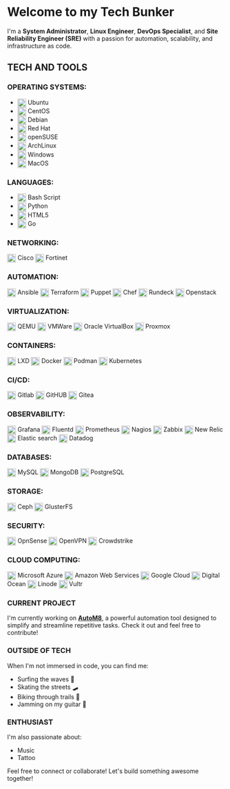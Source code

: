 # Welcome to my Tech Bunker

I'm a **System Administrator**, **Linux Engineer**, **DevOps Specialist**, and **Site Reliability Engineer (SRE)** with a passion for automation, scalability, 
and infrastructure as code.

## TECH AND TOOLS

### **OPERATING SYSTEMS:**

- <img src="https://cdn.jsdelivr.net/gh/selfhst/icons/svg/ubuntu.svg" alt="Ubuntu" width="20" height="20" align="center"> Ubuntu
- <img src="https://cdn.jsdelivr.net/gh/selfhst/icons/svg/linux.svg" alt="CentOS" width="20" height="20" align="center"> CentOS
- <img src="https://cdn.jsdelivr.net/gh/selfhst/icons/svg/debian.svg" alt="Debian" width="20" height="20" align="center"> Debian
- <img src="https://cdn.jsdelivr.net/gh/selfhst/icons/svg/linux.svg" alt="Red Hat" width="20" height="20" align="center"> Red Hat
- <img src="https://cdn.jsdelivr.net/gh/selfhst/icons/svg/opensuse.svg" alt="SuSE" width="20" height="20" align="center"> openSUSE
- <img src="https://cdn.jsdelivr.net/gh/selfhst/icons/svg/arch-linux.svg" alt="ArchLinux" width="20" height="20" align="center"> ArchLinux
- <img src="https://cdn.jsdelivr.net/gh/selfhst/icons/svg/microsoft-windows.svg" alt="Windows" width="20" height="20" align="center"> Windows
- <img src="https://cdn.jsdelivr.net/gh/selfhst/icons/svg/apple-light.svg" alt="MacOS" width="20" height="20" align="center"> MacOS

### **LANGUAGES:**

- <img src="https://cdn.jsdelivr.net/gh/selfhst/icons/svg/nexterm.svg" alt="Bash" width="20" height="20" align="center"> Bash Script
- <img src="https://cdn.jsdelivr.net/gh/selfhst/icons/svg/python.svg" alt="python" width="20" height="20" align="center"> Python
- <img src="https://simpleicons.org/icons/html5-color.svg" alt="html5" width="20" height="20" align="center"> HTML5
- <img src="https://simpleicons.org/icons/go-color.svg" alt="golang" width="20" height="20" align="center"> Go

### **NETWORKING:**

<img src="https://cdn.jsdelivr.net/gh/selfhst/icons/svg/cisco.svg" alt="cisco" width="20" height="20" align="center"> Cisco
<img src="https://cdn.jsdelivr.net/gh/selfhst/icons/svg/fortinet.svg" alt="fortinet" width="20" height="20" align="center"> Fortinet

### **AUTOMATION:**

<img src="https://cdn.jsdelivr.net/gh/selfhst/icons/svg/ansible.svg" alt="ansible" width="20" height="20" align="center"> Ansible
<img src="https://cdn.jsdelivr.net/gh/selfhst/icons/svg/terraform.svg" alt="terraform" width="20" height="20" align="center"> Terraform
<img src="https://cdn.jsdelivr.net/gh/selfhst/icons/svg/puppet.svg" alt="puppet" width="20" height="20" align="center"> Puppet
<img src="https://cdn.jsdelivr.net/gh/selfhst/icons/svg/chef.svg" alt="chef" width="20" height="20" align="center"> Chef
<img src="https://cdn.jsdelivr.net/gh/selfhst/icons/svg/rundeck.svg" alt="rundeck" width="20" height="20" align="center"> Rundeck
<img src="https://cdn.jsdelivr.net/gh/selfhst/icons/svg/openstack.svg" alt="openstack" width="20" height="20" align="center"> Openstack

### **VIRTUALIZATION:**

<img src="https://cdn.jsdelivr.net/gh/selfhst/icons/svg/qemu.svg" alt="qemu" width="20" height="20" align="center"> QEMU
<img src="https://cdn.jsdelivr.net/gh/selfhst/icons/svg/vmware.svg" alt="vmware" width="20" height="20" align="center"> VMWare
<img src="https://cdn.jsdelivr.net/gh/selfhst/icons/svg/oracle virtualbox.svg" alt="oracle virtualbox" width="20" height="20" align="center"> Oracle VirtualBox
<img src="https://cdn.jsdelivr.net/gh/selfhst/icons/svg/proxmox.svg" alt="proxmox" width="20" height="20" align="center"> Proxmox

### **CONTAINERS:**

<img src="https://cdn.jsdelivr.net/gh/selfhst/icons/svg/lxd.svg" alt="lxd" width="20" height="20" align="center"> LXD
<img src="https://cdn.jsdelivr.net/gh/selfhst/icons/svg/docker.svg" alt="docker" width="20" height="20" align="center"> Docker
<img src="https://cdn.jsdelivr.net/gh/selfhst/icons/svg/podman.svg" alt="podman" width="20" height="20" align="center"> Podman
<img src="https://cdn.jsdelivr.net/gh/selfhst/icons/svg/kubernetes.svg" alt="kubernetes" width="20" height="20" align="center"> Kubernetes

### **CI/CD:**

<img src="https://cdn.jsdelivr.net/gh/selfhst/icons/svg/gitlab.svg" alt="gitlab" width="20" height="20" align="center"> Gitlab
<img src="https://cdn.jsdelivr.net/gh/selfhst/icons/svg/github.svg" alt="github" width="20" height="20" align="center"> GitHUB
<img src="https://cdn.jsdelivr.net/gh/selfhst/icons/svg/gitea.svg" alt="gitea" width="20" height="20" align="center"> Gitea

### **OBSERVABILITY:**

<img src="https://cdn.jsdelivr.net/gh/selfhst/icons/svg/grafana.svg" alt="grafana" width="20" height="20" align="center"> Grafana
<img src="https://cdn.jsdelivr.net/gh/selfhst/icons/svg/fluentd.svg" alt="fluentd" width="20" height="20" align="center"> Fluentd
<img src="https://cdn.jsdelivr.net/gh/selfhst/icons/svg/prometheus.svg" alt="prometheus" width="20" height="20" align="center"> Prometheus
<img src="https://cdn.jsdelivr.net/gh/selfhst/icons/svg/nagios.svg" alt="nagios" width="20" height="20" align="center"> Nagios
<img src="https://cdn.jsdelivr.net/gh/selfhst/icons/svg/zabbix.svg" alt="zabbix" width="20" height="20" align="center"> Zabbix
<img src="https://cdn.jsdelivr.net/gh/selfhst/icons/svg/new relic.svg" alt="new relic" width="20" height="20" align="center"> New Relic
<img src="https://cdn.jsdelivr.net/gh/selfhst/icons/svg/elastic search.svg" alt="elastic search" width="20" height="20" align="center"> Elastic search
<img src="https://cdn.jsdelivr.net/gh/selfhst/icons/svg/datadog.svg" alt="datadog" width="20" height="20" align="center"> Datadog

### **DATABASES:**

<img src="https://cdn.jsdelivr.net/gh/selfhst/icons/svg/mysql.svg" alt="mysql" width="20" height="20" align="center"> MySQL
<img src="https://cdn.jsdelivr.net/gh/selfhst/icons/svg/mongodb.svg" alt="mongodb" width="20" height="20" align="center"> MongoDB
<img src="https://cdn.jsdelivr.net/gh/selfhst/icons/svg/postgresql.svg" alt="postgresql" width="20" height="20" align="center"> PostgreSQL

### **STORAGE:**

<img src="https://cdn.jsdelivr.net/gh/selfhst/icons/svg/ceph.svg" alt="ceph" width="20" height="20" align="center"> Ceph
<img src="https://cdn.jsdelivr.net/gh/selfhst/icons/svg/glusterfs.svg" alt="glusterfs" width="20" height="20" align="center"> GlusterFS

### **SECURITY:**

<img src="https://cdn.jsdelivr.net/gh/selfhst/icons/svg/opnsense.svg" alt="opnsense" width="20" height="20" align="center"> OpnSense
<img src="https://cdn.jsdelivr.net/gh/selfhst/icons/svg/openvpn.svg" alt="openvpn" width="20" height="20" align="center"> OpenVPN
<img src="https://cdn.jsdelivr.net/gh/selfhst/icons/svg/crowdstrike.svg" alt="crowdstrike" width="20" height="20" align="center"> Crowdstrike

### **CLOUD COMPUTING:**

<img src="https://cdn.jsdelivr.net/gh/selfhst/icons/svg/microsoft-azure.svg" alt="microsoft azure" width="20" height="20" align="center"> Microsoft Azure
<img src="https://cdn.jsdelivr.net/gh/selfhst/icons/svg/amazon web services.svg" alt="amazon web services" width="20" height="20" align="center"> Amazon Web Services
<img src="https://cdn.jsdelivr.net/gh/selfhst/icons/svg/google cloud.svg" alt="google cloud" width="20" height="20" align="center"> Google Cloud
<img src="https://cdn.jsdelivr.net/gh/selfhst/icons/svg/digital ocean.svg" alt="digital ocean" width="20" height="20" align="center"> Digital Ocean
<img src="https://cdn.jsdelivr.net/gh/selfhst/icons/svg/linode.svg" alt="linode" width="20" height="20" align="center"> Linode
<img src="https://cdn.jsdelivr.net/gh/selfhst/icons/svg/vultr.svg" alt="vultr" width="20" height="20" align="center"> Vultr

### CURRENT PROJECT

I'm currently working on [**AutoM8**](https://github.com/mdmjunior/AutoM8), a powerful automation tool designed to simplify and streamline repetitive tasks. Check it out and feel free to contribute!

### OUTSIDE OF TECH

When I'm not immersed in code, you can find me:

- Surfing the waves 🌊
- Skating the streets 🛹
- Biking through trails 🚴
- Jamming on my guitar 🎸

### ENTHUSIAST

I'm also passionate about:

- Music
- Tattoo

Feel free to connect or collaborate! Let's build something awesome together!
